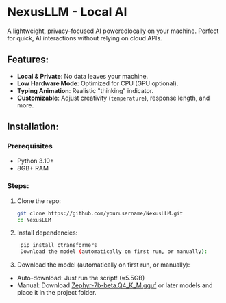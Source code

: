 # NexusLLM - Local AI 

A lightweight, privacy-focused AI poweredlocally on your machine. Perfect for quick, AI interactions without relying on cloud APIs.

## Features:
- **Local & Private**: No data leaves your machine.  
- **Low Hardware Mode**: Optimized for CPU (GPU optional).   
- **Typing Animation**: Realistic "thinking" indicator.  
- **Customizable**: Adjust creativity (`temperature`), response length, and more.

## Installation:
### Prerequisites
- Python 3.10+  
- 8GB+ RAM 

### Steps:
1. Clone the repo:  
   ```bash
   git clone https://github.com/yourusername/NexusLLM.git
   cd NexusLLM
   
2. Install dependencies:

   ```bash
    pip install ctransformers
    Download the model (automatically on first run, or manually):

3. Download the model (automatically on first run, or manually):
- Auto-download: Just run the script! (≈5.5GB)
- Manual: Download [Zephyr-7b-beta.Q4_K_M.gguf](https://huggingface.co/TheBloke/zephyr-7B-beta-GGUF) or later models and place it in the project folder.
